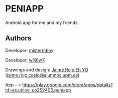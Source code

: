 # PENIAPP

Android app for me and my friends

## Authors

Developer: [mistermboy](https://github.com/mistermboy).

Developer:  [will0w7](https://github.com/will0w7).

Drawings and design: [Jaime Rojo Eh YO](https://www.instagram.com/unnombreguapotipoandergraun/?hl=es) (jaime.rojo.cosio@alumnos.upm.es)


App - > https://play.google.com/store/apps/details?id=es.uniovi.uo252406.peniapp
